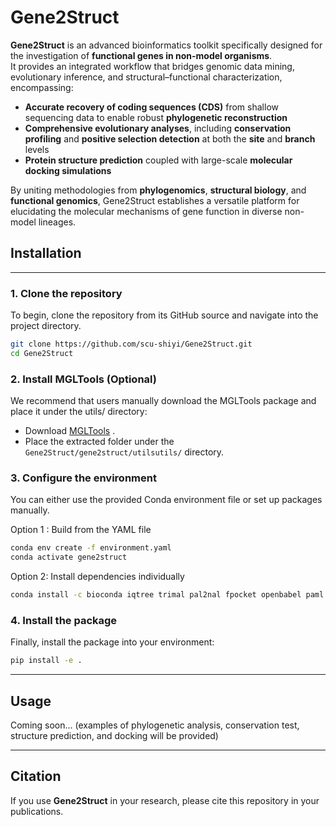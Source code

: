 # Gene2Struct

**Gene2Struct** is an advanced bioinformatics toolkit specifically designed for the investigation of **functional genes in non-model organisms**.  
It provides an integrated workflow that bridges genomic data mining, evolutionary inference, and structural–functional characterization, encompassing:  

- **Accurate recovery of coding sequences (CDS)** from shallow sequencing data to enable robust **phylogenetic reconstruction**  
- **Comprehensive evolutionary analyses**, including **conservation profiling** and **positive selection detection** at both the **site** and **branch** levels  
- **Protein structure prediction** coupled with large-scale **molecular docking simulations**  

By uniting methodologies from **phylogenomics**, **structural biology**, and **functional genomics**, Gene2Struct establishes a versatile platform for elucidating the molecular mechanisms of gene function in diverse non-model lineages.  



## Installation

---

### 1. Clone the repository

To begin, clone the repository from its GitHub source and navigate into the project directory.

```bash
git clone https://github.com/scu-shiyi/Gene2Struct.git
cd Gene2Struct
```

### 2. Install MGLTools (Optional)

We recommend that users manually download the MGLTools package and place it under the utils/ directory:
- Download  [MGLTools](https://ccsb.scripps.edu/mgltools/downloads/) .
- Place the extracted folder under the `Gene2Struct/gene2struct/utilsutils/` directory.

### 3. Configure the environment

You can either use the provided Conda environment file or set up packages manually.

Option 1 : Build from the YAML file

```bash
conda env create -f environment.yaml
conda activate gene2struct
```

Option 2: Install dependencies individually

```bash
conda install -c bioconda iqtree trimal pal2nal fpocket openbabel paml autodock-vina
```

### 4. Install the package

Finally, install the package into your environment:

```bash
pip install -e .
```

---

## Usage

Coming soon... (examples of phylogenetic analysis, conservation test, structure prediction, and docking will be provided)

---

## Citation

If you use **Gene2Struct** in your research, please cite this repository in your publications.
